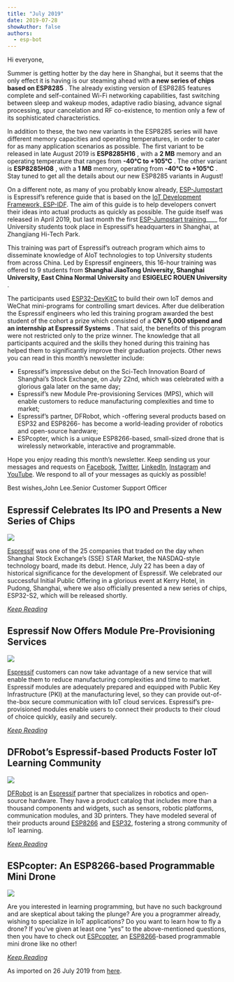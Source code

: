 ```yaml
---
title: "July 2019"
date: 2019-07-28
showAuthor: false
authors: 
  - esp-bot
---
```

Hi everyone,

Summer is getting hotter by the day here in Shanghai, but it seems that the only effect it is having is our steaming ahead with __a new series of chips based on ESP8285__ . The already existing version of ESP8285 features complete and self-contained Wi-Fi networking capabilities, fast switching between sleep and wakeup modes, adaptive radio biasing, advance signal processing, spur cancelation and RF co-existence, to mention only a few of its sophisticated characteristics.

In addition to these, the two new variants in the ESP8285 series will have different memory capacities and operating temperatures, in order to cater for as many application scenarios as possible. The first variant to be released in late August 2019 is __ESP8285H16__ , with a __2 MB__ memory and an operating temperature that ranges from __-40°C to +105°C__ . The other variant is __ESP8285H08__ , with a __1 MB__ memory, operating from __-40°C to +105°C__ . Stay tuned to get all the details about our new ESP8285 variants in August!

On a different note, as many of you probably know already, [ESP-Jumpstart](https://www.espressif.com/en/news/ESP_Jumpstart) is Espressif’s reference guide that is based on the [IoT Development Framework, ESP-IDF](https://github.com/espressif/esp-idf). The aim of this guide is to help developers convert their ideas into actual products as quickly as possible. The guide itself was released in April 2019, but last month the first [ESP-Jumpstart training](https://docs.espressif.com/projects/esp-jumpstart/en/latest/introduction.html)____ for University students took place in Espressif’s headquarters in Shanghai, at Zhangjiang Hi-Tech Park.

This training was part of Espressif’s outreach program which aims to disseminate knowledge of AIoT technologies to top University students from across China. Led by Espressif engineers, this 16-hour training was offered to 9 students from __Shanghai JiaoTong University, Shanghai University, East China Normal University__  and __ESIGELEC ROUEN University__ .

The participants used [ESP32-DevKitC](https://www.espressif.com/en/products/hardware/esp32-devkitc/overview) to build their own IoT demos and WeChat mini-programs for controlling smart devices. After due deliberation the Espressif engineers who led this training program awarded the best student of the cohort a prize which consisted of a __CNY 5,000 stipend and an internship at Espressif Systems__ . That said, the benefits of this program were not restricted only to the prize winner. The knowledge that all participants acquired and the skills they honed during this training has helped them to significantly improve their graduation projects. Other news you can read in this month’s newsletter include:

- Espressif’s impressive debut on the Sci-Tech Innovation Board of Shanghai’s Stock Exchange, on July 22nd, which was celebrated with a glorious gala later on the same day;
- Espressif’s new Module Pre-provisioning Services (MPS), which will enable customers to reduce manufacturing complexities and time to market;
- Espressif’s partner, DFRobot, which -offering several products based on ESP32 and ESP8266- has become a world-leading provider of robotics and open-source hardware;
- ESPcopter, which is a unique ESP8266-based, small-sized drone that is wirelessly networkable, interactive and programmable.

Hope you enjoy reading this month’s newsletter. Keep sending us your messages and requests on [Facebook](https://www.facebook.com/espressif/), [Twitter](https://twitter.com/EspressifSystem), [LinkedIn](https://www.linkedin.com/company/espressif-systems/), [Instagram](https://www.instagram.com/espressif_systems/) and [YouTube](https://www.youtube.com/channel/UCDBWNF7CJ2U5eLGT7o3rKog). We respond to all of your messages as quickly as possible!

Best wishes,John Lee.Senior Customer Support Officer

## Espressif Celebrates Its IPO and Presents a New Series of Chips

![](img/july-1.webp)

[Espressif](https://www.espressif.com/) was one of the 25 companies that traded on the day when Shanghai Stock Exchange’s (SSE) STAR Market, the NASDAQ-style technology board, made its debut. Hence, July 22 has been a day of historical significance for the development of Espressif. We celebrated our successful Initial Public Offering in a glorious event at Kerry Hotel, in Pudong, Shanghai, where we also officially presented a new series of chips, ESP32-S2, which will be released shortly.

[*Keep Reading*](https://www.espressif.com/en/news/Espressif_IPO)

## Espressif Now Offers Module Pre-Provisioning Services

![](img/july-2.webp)

[Espressif](https://www.espressif.com/) customers can now take advantage of a new service that will enable them to reduce manufacturing complexities and time to market. Espressif modules are adequately prepared and equipped with Public Key Infrastructure (PKI) at the manufacturing level, so they can provide out-of-the-box secure communication with IoT cloud services. Espressif’s pre-provisioned modules enable users to connect their products to their cloud of choice quickly, easily and securely.

[*Keep Reading*](https://www.espressif.com/en/news/Espressif_preprovisioning)

## DFRobot’s Espressif-based Products Foster IoT Learning Community

![](img/july-3.webp)

[DFRobot](https://www.dfrobot.com/index.php?route=information%2Finformation&information_id=4) is an [Espressif](https://www.espressif.com/) partner that specializes in robotics and open-source hardware. They have a product catalog that includes more than a thousand components and widgets, such as sensors, robotic platforms, communication modules, and 3D printers. They have modeled several of their products around [ESP8266](https://www.espressif.com/en/products/hardware/esp8266ex/overview) and [ESP32](https://www.espressif.com/en/products/hardware/esp32/overview), fostering a strong community of IoT learning.

[*Keep Reading*](https://www.espressif.com/en/news/DFRobots_Espressif_based_Products)

## ESPcopter: An ESP8266-based Programmable Mini Drone

![](img/july-4.webp)

Are you interested in learning programming, but have no such background and are skeptical about taking the plunge? Are you a programmer already, wishing to specialize in IoT applications? Do you want to learn how to fly a drone? If you’ve given at least one “yes” to the above-mentioned questions, then you have to check out [ESPcopter](https://arikovani.com/en/projects/programlanabilir-mini-drone/detail), an [ESP8266](https://www.espressif.com/en/products/hardware/esp8266ex/overview)-based programmable mini drone like no other!

[*Keep Reading*](https://www.espressif.com/en/news/ESPcopter_ESP8266)

As imported on 26 July 2019 from [here](https://mailchi.mp/d16d12b0e004/espressif-esp-news-july-2019?e=f9593a0e62).
